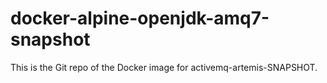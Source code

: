# docker-alpine-openjdk-amq7-snapshot

This is the Git repo of the Docker image for activemq-artemis-SNAPSHOT.
